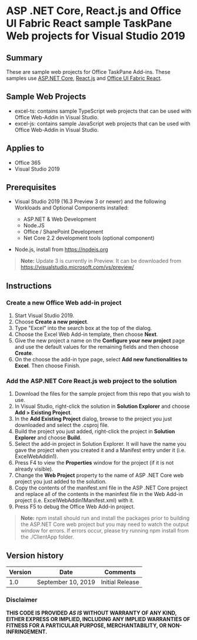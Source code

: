 # ASP .NET Core, React.js and Office UI Fabric React sample TaskPane Web projects for Visual Studio 2019

## Summary

These are sample web projects for Office TaskPane Add-ins. These samples use [ASP.NET Core](https://github.com/aspnet/AspNetCore), [React.js](https://reactjs.org/) and [Office UI Fabric React](https://github.com/OfficeDev/office-ui-fabric-react).

## Sample Web Projects

- excel-ts: contains sample TypeScript web projects that can be used with Office Web-Addin in Visual Studio.
- excel-js: contains sample JavaScript web projects that can be used with Office Web-Addin in Visual Studio.

## Applies to

- Office 365
- Visual Studio 2019

## Prerequisites

- Visual Studio 2019 (16.3 Preview 3 or newer) and the following Workloads and Optional Components installed:
  - ASP.NET & Web Development
  - Node.JS
  - Office / SharePoint Development
  - Net Core 2.2 development tools (optional component)

- Node.js, install from https://nodejs.org

>**Note:** Update 3 is currently in Preview.  It can be downloaded from https://visualstudio.microsoft.com/vs/preview/

## Instructions

### Create a new Office Web add-in project

1. Start Visual Studio 2019.
2. Choose **Create a new project**.
3. Type  "Excel" into the search box at the top of the dialog.
4. Choose the Excel Web Add-in template, then choose **Next**.
5. Give the new project a name on the **Configure your new project** page and use the default values for the remaining fields and then choose **Create**.
6. On the choose the add-in type page, select **Add new functionalities to Excel**. Then choose Finish.

### Add the ASP.NET Core React.js web project to the solution

1. Download the files for the sample project from this repo that you wish to use.
2. In Visual Studio, right-click the solution in **Solution Explorer** and choose **Add > Existing Project**.
3. In the **Add Existing Project** dialog, browse to the project you just downloaded and select the .csproj file.
4. Build the project you just added, right-click the project in **Solution Explorer** and choose **Build**.
5. Select the add-in project in Solution Explorer. It will have the name you gave the project when you created it and a Manifest entry under it (i.e. ExcelWebAddin1).
6. Press F4 to view the **Properties** window for the project (if it is not already visible).
7. Change the **Web Project** property to the name of ASP .NET Core web project you just added to the solution.
8. Copy the contents of the manifest.xml file in the ASP .NET Core project and replace all of the contents in the maninfest file in the Web Add-in project (i.e. ExcelWebAddin1Manifest.xml) with it.
9. Press F5 to debug the Office Web Add-in project.

> **Note:** npm install should run and install the packages prior to building the ASP.NET Core web project but you may need to watch the output window for errors.  If errors occur, please try running npm install from the ./ClientApp folder.

## Version history

Version  | Date | Comments
---------| -----| --------
1.0 | September 10, 2019 | Initial Release

### Disclaimer ###

**THIS CODE IS PROVIDED *AS IS* WITHOUT WARRANTY OF ANY KIND, EITHER EXPRESS OR IMPLIED, INCLUDING ANY IMPLIED WARRANTIES OF FITNESS FOR A PARTICULAR PURPOSE, MERCHANTABILITY, OR NON-INFRINGEMENT.**
